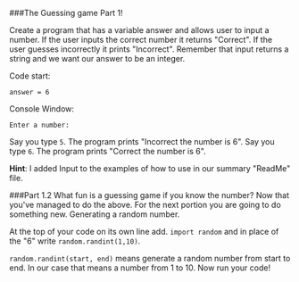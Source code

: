 ###The Guessing game Part 1! 

Create a program that has a variable answer and allows user to input a number. If the user inputs the correct number it returns "Correct". If the user guesses incorrectly it prints "Incorrect". Remember that input returns a string and we want our answer to be an integer.

Code start: 
```
answer = 6
```

Console Window: 

``` 
Enter a number: 
```

Say you type ```5```. The program prints "Incorrect the number is 6". 
Say you type ```6```. The program prints "Correct the number is 6".



<b>Hint</b>: I added Input to the examples of how to use in our summary "ReadMe" file. 

###Part 1.2
What fun is a guessing game if you know the number? Now that you've managed to do the above.  For the next portion you are going to do something new. Generating a random number. 

At the top of your code on its own line add. ```import random``` and in place of the "6" write ```random.randint(1,10)```. 

```random.randint(start, end)``` means generate a random number from start to end. In our case that means a number from 1 to 10. Now run your code!






